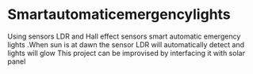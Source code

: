 # Smartautomaticemergencylights
Using sensors LDR and Hall effect sensors smart automatic emergency lights .When sun is at dawn the sensor LDR will automatically detect and lights will glow This project can be improvised by interfacing it with solar panel
